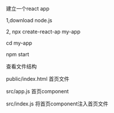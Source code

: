 建立一个react app

1,download node.js


2,
   npx create-react-ap my-app

   cd my-app

   npm start


查看文件结构

  public/index.html  首页文件
  
  src/app.js         首页component
  
  src/index.js       将首页component注入首页文件
